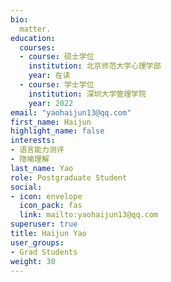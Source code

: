 ```yaml
---
bio: 
  matter.
education:
  courses:
  - course: 硕士学位
    institution: 北京师范大学心理学部
    year: 在读
  - course: 学士学位
    institution: 深圳大学管理学院
    year: 2022
email: "yaohaijun13@qq.com"
first_name: Haijun
highlight_name: false
interests:
- 语言能力测评
- 隐喻理解
last_name: Yao
role: Postgraduate Student
social:
- icon: envelope
  icon_pack: fas
  link: mailto:yaohaijun13@qq.com
superuser: true
title: Haijun Yao
user_groups:
- Grad Students
weight: 30
---
```

